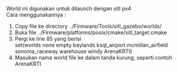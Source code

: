 World ini digunakan untuk dilaunch dengan sitl px4\
Cara menggunakannya :
1. Copy file ke directory ../Firmware/Tools/sitl_gazebo/worlds/
2. Buka file ../Firmware/platforms/posix/cmake/sitl_target.cmake
3. Pergi ke line 85 yang berisi\
   set(worlds none empty baylands ksql_airport mcmillan_airfield sonoma_raceway warehouse windy ArenaKRTI)
4. Masukan nama world file ke dalam tanda kurung, seperti contoh ArenaKRTI
